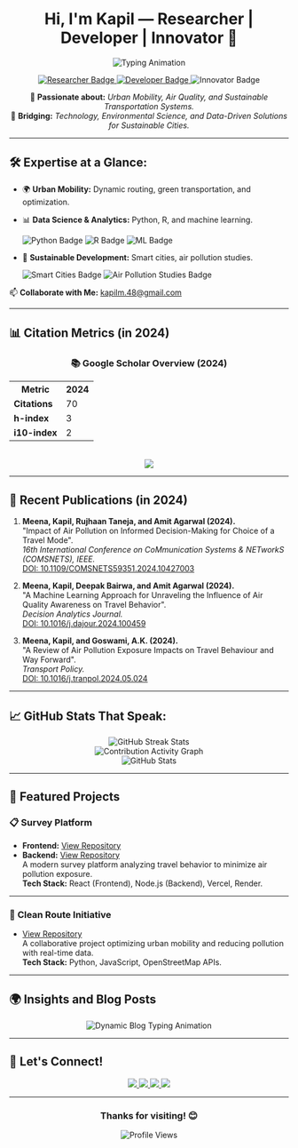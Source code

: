 <div align="center">
  <h1>Hi, I'm <strong>Kapil</strong> — Researcher | Developer | Innovator 🌱</h1>
  
  <img src="https://readme-typing-svg.herokuapp.com?color=%2336BCF7&size=24&center=true&vCenter=true&width=700&lines=Researching+Urban+Mobility+%F0%9F%9A%86;Enhancing+Air+Quality+%F0%9F%8C%8D;Innovating+Smart+Transportation+%F0%9F%9A%9A;Bridging+Tech+and+Sustainability+%E2%9C%A8" alt="Typing Animation">

  <p>
    <a href="https://sites.google.com/view/kapil-lab/home">
      <img src="https://img.shields.io/badge/-Researcher-blue?style=for-the-badge&logo=academia&logoColor=white" alt="Researcher Badge">
    </a>
    <a href="https://github.com/kapil2020">
      <img src="https://img.shields.io/badge/-Developer-orange?style=for-the-badge&logo=github&logoColor=white" alt="Developer Badge">
    </a>
    <img src="https://img.shields.io/badge/-Innovator-green?style=for-the-badge&logo=lightbulb&logoColor=white" alt="Innovator Badge">
  </p>

  <p>
    🔬 <strong>Passionate about:</strong> <em>Urban Mobility, Air Quality, and Sustainable Transportation Systems.</em><br>
    🚀 <strong>Bridging:</strong> <em>Technology, Environmental Science, and Data-Driven Solutions for Sustainable Cities.</em>
  </p>
</div>

---

## 🛠️ Expertise at a Glance:

- 🌍 **Urban Mobility:** Dynamic routing, green transportation, and optimization.
- 📊 **Data Science & Analytics:** Python, R, and machine learning.  
  <div>
    <img src="https://img.shields.io/badge/-Python-3776AB?style=for-the-badge&logo=python&logoColor=white" alt="Python Badge">
    <img src="https://img.shields.io/badge/-R-276DC3?style=for-the-badge&logo=r&logoColor=white" alt="R Badge">
    <img src="https://img.shields.io/badge/-Machine%20Learning-FF6F00?style=for-the-badge&logo=scikit-learn&logoColor=white" alt="ML Badge">
  </div>

- 🌱 **Sustainable Development:** Smart cities, air pollution studies.  
  <div>
    <img src="https://img.shields.io/badge/-Smart%20Cities-0A66C2?style=for-the-badge&logo=microsoft&logoColor=white" alt="Smart Cities Badge">
    <img src="https://img.shields.io/badge/-Air%20Pollution%20Studies-32CD32?style=for-the-badge&logo=leaf&logoColor=white" alt="Air Pollution Studies Badge">
  </div>

📫 **Collaborate with Me:** [kapilm.48@gmail.com](mailto:kapilm.48@gmail.com)

---

## 📊 Citation Metrics (in 2024)

<div align="center">
  <h3>📚 Google Scholar Overview (2024)</h3>
  <table>
    <tr>
      <th>Metric</th>
      <th>2024</th>
    </tr>
    <tr>
      <td><strong>Citations</strong></td>
      <td>70</td>
    </tr>
    <tr>
      <td><strong>h-index</strong></td>
      <td>3</td>
    </tr>
    <tr>
      <td><strong>i10-index</strong></td>
      <td>2</td>
    </tr>
  </table>
  <br>
  <a href="https://scholar.google.com/citations?user=5jIAPTEAAAAJ&hl=en">
    <img src="https://img.shields.io/badge/View%20on-Google%20Scholar-blue?style=for-the-badge&logo=google-scholar">
  </a>
</div>
 

---

## 📝 Recent Publications (in 2024)

1. **Meena, Kapil, Rujhaan Taneja, and Amit Agarwal (2024).**  
   "Impact of Air Pollution on Informed Decision-Making for Choice of a Travel Mode".  
   *16th International Conference on CoMmunication Systems & NETworkS (COMSNETS), IEEE.*  
   [DOI: 10.1109/COMSNETS59351.2024.10427003](https://doi.org/10.1109/COMSNETS59351.2024.10427003)

2. **Meena, Kapil, Deepak Bairwa, and Amit Agarwal (2024).**  
   "A Machine Learning Approach for Unraveling the Influence of Air Quality Awareness on Travel Behavior".  
   *Decision Analytics Journal.*  
   [DOI: 10.1016/j.dajour.2024.100459](https://doi.org/10.1016/j.dajour.2024.100459)

3. **Meena, Kapil, and Goswami, A.K. (2024).**  
   "A Review of Air Pollution Exposure Impacts on Travel Behaviour and Way Forward".  
   *Transport Policy.*  
   [DOI: 10.1016/j.tranpol.2024.05.024](https://doi.org/10.1016/j.tranpol.2024.05.024)



---

## 📈 GitHub Stats That Speak:

<div align="center">
  <img src="https://streak-stats.demolab.com/?user=kapil2020&theme=radical&hide_border=true" alt="GitHub Streak Stats" />
  <br>
  <img src="https://github-readme-activity-graph.vercel.app/graph?username=kapil2020&theme=react-dark&hide_border=true&area=true&line=ffffff&point=40c463" alt="Contribution Activity Graph" />
  <br>
  <img src="https://github-readme-stats.vercel.app/api?username=kapil2020&show_icons=true&theme=radical" alt="GitHub Stats" />
</div>

---

## 🚀 Featured Projects

### 📋 **Survey Platform**
- **Frontend:** [View Repository](https://github.com/kapil2020/survey-frontend)
- **Backend:** [View Repository](https://github.com/kapil2020/survey-backend)  
A modern survey platform analyzing travel behavior to minimize air pollution exposure.  
**Tech Stack:** React (Frontend), Node.js (Backend), Vercel, Render.

---

### 🚦 **Clean Route Initiative**
- [View Repository](https://github.com/sadityakumar9211/clean-route)  
A collaborative project optimizing urban mobility and reducing pollution with real-time data.  
**Tech Stack:** Python, JavaScript, OpenStreetMap APIs.

---

## 🌍 Insights and Blog Posts

<div align="center">
  <img src="https://readme-typing-svg.herokuapp.com?color=%23ff5733&size=18&lines=Dynamic+Routing+and+Green+Mobility;Air+Quality+Impact+on+Travel+Behavior;Real-Time+Data+for+Smarter+Cities" alt="Dynamic Blog Typing Animation">
</div>

---

## 🔗 Let's Connect!

<div align="center">
  <a href="https://www.linkedin.com/in/kapilmeena/">
    <img src="https://img.shields.io/badge/-LinkedIn-blue?style=flat-square&logo=linkedin">
  </a>
  <a href="https://scholar.google.com/citations?user=5jIAPTEAAAAJ&hl=en">
    <img src="https://img.shields.io/badge/-Google%20Scholar-black?style=flat-square&logo=google-scholar">
  </a>
  <a href="https://sites.google.com/view/kapil-lab/home">
    <img src="https://img.shields.io/badge/-Website-green?style=flat-square&logo=google">
  </a>
  <a href="mailto:kapilm.48@gmail.com">
    <img src="https://img.shields.io/badge/-Email-red?style=flat-square&logo=gmail">
  </a>
</div>

---

<div align="center">
  <h3>Thanks for visiting! 😊</h3>
  <img src="https://komarev.com/ghpvc/?username=kapil2020&style=flat-square&color=blue" alt="Profile Views" />
</div>
